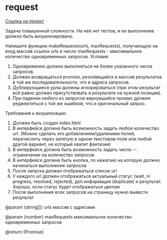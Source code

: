 # request
[Ссылка на проект](https://arsb29.github.io/request/)

Задача повышенной сложности. На неё нет тестов, и ее выполнение должно быть визуализировано.

Напишите функцию makeRequests(urls, maxRequests), получающую на вход массив ссылок urls и число maxRequests - максимальное количество одновременных запросов. Условия:
 1. Одновременно должно выполняться не более указанного числа запросов.
 2. Должен возвращаться promise, резолвящийся в массив результатов в той же последовательности, что и адреса запросов.
 3. Дублирующиеся урлы должны игнорироваться (при этом результат всё равно должен присутствовать в результате на нужной позиции).
 4. При падении любого из запросов вернувшийся промис должен реджектиться с той же ошибкой, что и оригинальный запрос.

Требования к визуализации:
 1. Должен быть создан index.html
 2. В интерфейсе должна быть возможность задать любое количество url. (Можно сделать это добавлением/удалением полей, перечислить через запятую в одном текстовом поле или любой другой вариант, на который хватит фантазии)
 3. В интерфейсе должна быть возможность задать число -- ограничение на количество запросов
 4. В интерфейсе должна быть кнопка, по нажатию на которую должно начинаться выполнение запросов
 5. После запуска должен отображаться список url
 6. У каждого url должен отображаться актуальный статус (wait, in progress, resolved, rejected), доп информация (duplicate) и результат. Хорошо, если статус будет отображаться цветом
 7. После выполнения всех запросов на страницу нужно вывести результат

@param  {string[]} urls      массив с адресами

@param  {number} maxRequests максимальное количество одновременных запросов

@return {Promise}
